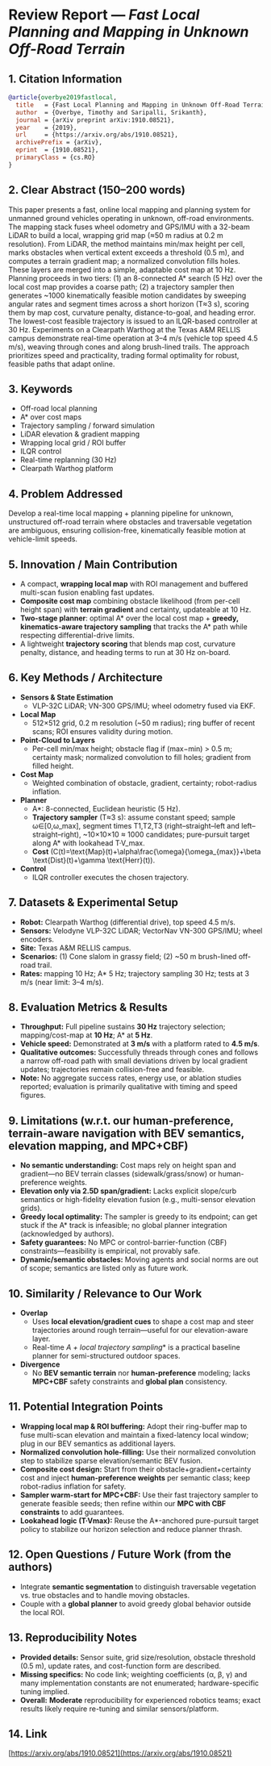 # Review Report — *Fast Local Planning and Mapping in Unknown Off-Road Terrain*

## 1. Citation Information

```bibtex
@article{overbye2019fastlocal,
  title   = {Fast Local Planning and Mapping in Unknown Off-Road Terrain},
  author  = {Overbye, Timothy and Saripalli, Srikanth},
  journal = {arXiv preprint arXiv:1910.08521},
  year    = {2019},
  url     = {https://arxiv.org/abs/1910.08521},
  archivePrefix = {arXiv},
  eprint  = {1910.08521},
  primaryClass = {cs.RO}
}
```

## 2. Clear Abstract (150–200 words)

This paper presents a fast, online local mapping and planning system for unmanned ground vehicles operating in unknown, off-road environments. The mapping stack fuses wheel odometry and GPS/IMU with a 32-beam LiDAR to build a local, wrapping grid map (≈50 m radius at 0.2 m resolution). From LiDAR, the method maintains min/max height per cell, marks obstacles when vertical extent exceeds a threshold (0.5 m), and computes a terrain gradient map; a normalized convolution fills holes. These layers are merged into a simple, adaptable cost map at 10 Hz. Planning proceeds in two tiers: (1) an 8-connected A* search (5 Hz) over the local cost map provides a coarse path; (2) a trajectory sampler then generates ~1000 kinematically feasible motion candidates by sweeping angular rates and segment times across a short horizon (T≈3 s), scoring them by map cost, curvature penalty, distance-to-goal, and heading error. The lowest-cost feasible trajectory is issued to an ILQR-based controller at 30 Hz. Experiments on a Clearpath Warthog at the Texas A&M RELLIS campus demonstrate real-time operation at 3–4 m/s (vehicle top speed 4.5 m/s), weaving through cones and along brush-lined trails. The approach prioritizes speed and practicality, trading formal optimality for robust, feasible paths that adapt online.

## 3. Keywords

- Off-road local planning  
- A* over cost maps  
- Trajectory sampling / forward simulation  
- LiDAR elevation & gradient mapping  
- Wrapping local grid / ROI buffer  
- ILQR control  
- Real-time replanning (30 Hz)  
- Clearpath Warthog platform

## 4. Problem Addressed

Develop a real-time local mapping + planning pipeline for unknown, unstructured off-road terrain where obstacles and traversable vegetation are ambiguous, ensuring collision-free, kinematically feasible motion at vehicle-limit speeds.

## 5. Innovation / Main Contribution

- A compact, **wrapping local map** with ROI management and buffered multi-scan fusion enabling fast updates.  
- **Composite cost map** combining obstacle likelihood (from per-cell height span) with **terrain gradient** and certainty, updateable at 10 Hz.  
- **Two-stage planner**: optimal A* over the local cost map + **greedy, kinematics-aware trajectory sampling** that tracks the A* path while respecting differential-drive limits.  
- A lightweight **trajectory scoring** that blends map cost, curvature penalty, distance, and heading terms to run at 30 Hz on-board.

## 6. Key Methods / Architecture

- **Sensors & State Estimation**
  - VLP-32C LiDAR; VN-300 GPS/IMU; wheel odometry fused via EKF.
- **Local Map**
  - 512×512 grid, 0.2 m resolution (~50 m radius); ring buffer of recent scans; ROI ensures validity during motion.
- **Point-Cloud to Layers**
  - Per-cell min/max height; obstacle flag if (max−min) > 0.5 m; certainty mask; normalized convolution to fill holes; gradient from filled height.
- **Cost Map**
  - Weighted combination of obstacle, gradient, certainty; robot-radius inflation.
- **Planner**
  - A*: 8-connected, Euclidean heuristic (5 Hz).  
  - **Trajectory sampler** (T≈3 s): assume constant speed; sample ω∈[0,ω_max], segment times T1,T2,T3 (right–straight–left and left–straight–right), ~10×10×10 ≈ 1000 candidates; pure-pursuit target along A* with lookahead T·V_max.  
  - **Cost** \(C(t)=\text{Map}(t)+\alpha\frac{\omega}{\omega_{max}}+\beta \text{Dist}(t)+\gamma \text{Herr}(t)\).
- **Control**
  - ILQR controller executes the chosen trajectory.

## 7. Datasets & Experimental Setup

- **Robot:** Clearpath Warthog (differential drive), top speed 4.5 m/s.  
- **Sensors:** Velodyne VLP-32C LiDAR; VectorNav VN-300 GPS/IMU; wheel encoders.  
- **Site:** Texas A&M RELLIS campus.  
- **Scenarios:** (1) Cone slalom in grassy field; (2) ~50 m brush-lined off-road trail.  
- **Rates:** mapping 10 Hz; A* 5 Hz; trajectory sampling 30 Hz; tests at 3 m/s (near limit: 3–4 m/s).

## 8. Evaluation Metrics & Results

- **Throughput:** Full pipeline sustains **30 Hz** trajectory selection; mapping/cost-map at **10 Hz**; A* at **5 Hz**.  
- **Vehicle speed:** Demonstrated at **3 m/s** with a platform rated to **4.5 m/s**.  
- **Qualitative outcomes:** Successfully threads through cones and follows a narrow off-road path with small deviations driven by local gradient updates; trajectories remain collision-free and feasible.  
- **Note:** No aggregate success rates, energy use, or ablation studies reported; evaluation is primarily qualitative with timing and speed figures.

## 9. Limitations (w.r.t. our human-preference, terrain-aware navigation with BEV semantics, elevation mapping, and MPC+CBF)

- **No semantic understanding:** Cost maps rely on height span and gradient—no BEV terrain classes (sidewalk/grass/snow) or human-preference weights.  
- **Elevation only via 2.5D span/gradient:** Lacks explicit slope/curb semantics or high-fidelity elevation fusion (e.g., multi-sensor elevation grids).  
- **Greedy local optimality:** The sampler is greedy to its endpoint; can get stuck if the A* track is infeasible; no global planner integration (acknowledged by authors).  
- **Safety guarantees:** No MPC or control-barrier-function (CBF) constraints—feasibility is empirical, not provably safe.  
- **Dynamic/semantic obstacles:** Moving agents and social norms are out of scope; semantics are listed only as future work.

## 10. Similarity / Relevance to Our Work

- **Overlap**
  - Uses **local elevation/gradient cues** to shape a cost map and steer trajectories around rough terrain—useful for our elevation-aware layer.  
  - Real-time **A* + local trajectory sampling** is a practical baseline planner for semi-structured outdoor spaces.
- **Divergence**
  - No **BEV semantic terrain** nor **human-preference** modeling; lacks **MPC+CBF** safety constraints and **global plan** consistency.

## 11. Potential Integration Points

- **Wrapping local map & ROI buffering:** Adopt their ring-buffer map to fuse multi-scan elevation and maintain a fixed-latency local window; plug in our BEV semantics as additional layers.  
- **Normalized convolution hole-filling:** Use their normalized convolution step to stabilize sparse elevation/semantic BEV fusion.  
- **Composite cost design:** Start from their obstacle+gradient+certainty cost and inject **human-preference weights** per semantic class; keep robot-radius inflation for safety.  
- **Sampler warm-start for MPC+CBF:** Use their fast trajectory sampler to generate feasible seeds; then refine within our **MPC with CBF constraints** to add guarantees.  
- **Lookahead logic (T·Vmax):** Reuse the A*-anchored pure-pursuit target policy to stabilize our horizon selection and reduce planner thrash.

## 12. Open Questions / Future Work (from the authors)

- Integrate **semantic segmentation** to distinguish traversable vegetation vs. true obstacles and to handle moving obstacles.  
- Couple with a **global planner** to avoid greedy global behavior outside the local ROI.

## 13. Reproducibility Notes

- **Provided details:** Sensor suite, grid size/resolution, obstacle threshold (0.5 m), update rates, and cost-function form are described.  
- **Missing specifics:** No code link; weighting coefficients (α, β, γ) and many implementation constants are not enumerated; hardware-specific tuning implied.  
- **Overall:** **Moderate** reproducibility for experienced robotics teams; exact results likely require re-tuning and similar sensors/platform.

## 14. Link

[https://arxiv.org/abs/1910.08521](https://arxiv.org/abs/1910.08521)
